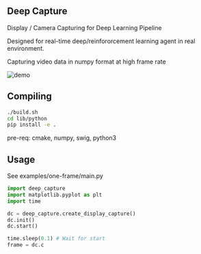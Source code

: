 ## Deep Capture

Display / Camera Capturing for Deep Learning Pipeline

Designed for real-time deep/reinfororcement learning agent in real environment.

Capturing video data in numpy format at high frame rate

![demo](https://raw.githubusercontent.com/zzh8829/deep-capture/master/demo.png)

## Compiling
```bash
./build.sh
cd lib/python
pip install -e .
```
pre-req: cmake, numpy, swig, python3

## Usage
See examples/one-frame/main.py

```python
import deep_capture
import matplotlib.pyplot as plt
import time

dc = deep_capture.create_display_capture()
dc.init()
dc.start()

time.sleep(0.1) # Wait for start
frame = dc.c